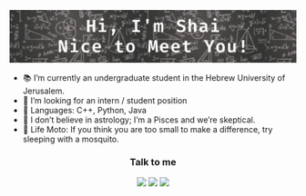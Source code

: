 <p align="center" ><img src="https://raw.githubusercontent.com/shaigindin/shaigindin/main/intro2.jpeg" ></p>



- 📚 I’m currently an undergraduate student in the Hebrew University of Jerusalem.
- 🔎 I’m looking for an intern / student position
- 🎼 Languages: C++, Python, Java 
- 🐠 I don’t believe in astrology; I’m a Pisces and we’re skeptical.
- 🌈 Life Moto: If you think you are too small to make a difference, try sleeping with a mosquito. 



<h3 align="center">Talk to me</h3>
<p align="center">
  <a href= "https://www.linkedin.com/in/shai-gindin-0b1517162/"><img src="https://img.icons8.com/dusk/48/000000/linkedin.png"/></a>
  <a href= "mailto: shaigindin@gmail.com"><img src="https://img.icons8.com/dusk/48/000000/medium-new.png"/></a>
  <a href= "https://www.youtube.com/watch?v=CciySoyQc4s"><img src="https://img.icons8.com/dusk/48/000000/youtube--v2.png"/></a>
</p>
